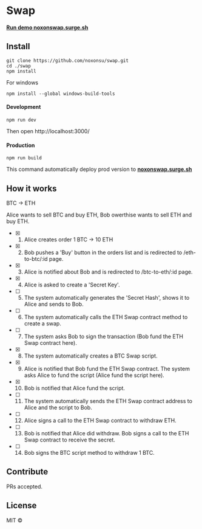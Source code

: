 # Swap

[**Run demo noxonswap.surge.sh**](https://noxonswap.surge.sh/)


## Install

```
git clone https://github.com/noxonsu/swap.git
cd ./swap
npm install
```

For windows
```
npm install --global windows-build-tools
```

#### Development

```
npm run dev
```
Then open http://localhost:3000/

#### Production

```
npm run build
```
This command automatically deploy prod version to [**noxonswap.surge.sh**](https://noxonswap.surge.sh/)

## How it works



BTC -> ETH

Alice wants to sell BTC and buy ETH, Bob owerthise wants to sell ETH and buy ETH.

* [x] 1. Alice creates order 1 BTC -> 10 ETH
* [x] 2. Bob pushes a 'Buy' button in the orders list and is redirected to /eth-to-btc/:id page.
* [x] 3. Alice is notified about Bob and is redirected to /btc-to-eth/:id page.
* [x] 4. Alice is asked to create a 'Secret Key'. 
* [ ] 5. The system automatically generates the 'Secret Hash', shows it to Alice and sends to Bob.
* [ ] 6. The system automatically calls the ETH Swap contract method to create a swap. 
* [ ] 7. The system asks Bob to sign the transaction (Bob fund the ETH Swap contract here).
* [x] 8. The system automatically creates a BTC Swap script.
* [x] 9. Alice is notified that Bob fund the ETH Swap contract. The system asks Alice to fund the script (Alice fund the script here).
* [x] 10. Bob is notified that Alice fund the script.
* [ ] 11. The system automatically sends the ETH Swap contract address to Alice and the script to Bob.
* [ ] 12. Alice signs a call to the ETH Swap contract to withdraw ETH.
* [ ] 13. Bob is notified that Alice did withdraw. Bob signs a call to the ETH Swap contract to receive the secret.
* [ ] 14. Bob signs the BTC script method to withdraw 1 BTC.



## Contribute

PRs accepted.

## License

MIT © 
